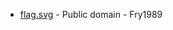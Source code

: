 * [flag.svg](https://commons.wikipedia.org/wiki/File:Flag_of_the_Isle_of_Mann.svg) - Public domain - Fry1989
